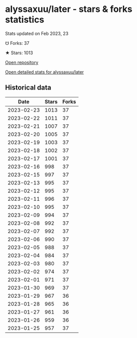 # alyssaxuu/later - stars & forks statistics

Stats updated on Feb 2023, 23

☋ Forks: 37

★ Stars: 1013

[Open repository](https://github.com/alyssaxuu/later)

[Open detailed stats for alyssaxuu/later](https://reviewgithub.com/rep/alyssaxuu/later)

## Historical data
| Date | Stars | Forks |
|------|-------|-------|
| 2023-02-23 | 1013 | 37 | 
| 2023-02-22 | 1011 | 37 | 
| 2023-02-21 | 1007 | 37 | 
| 2023-02-20 | 1005 | 37 | 
| 2023-02-19 | 1003 | 37 | 
| 2023-02-18 | 1002 | 37 | 
| 2023-02-17 | 1001 | 37 | 
| 2023-02-16 | 998 | 37 | 
| 2023-02-15 | 997 | 37 | 
| 2023-02-13 | 995 | 37 | 
| 2023-02-12 | 995 | 37 | 
| 2023-02-11 | 996 | 37 | 
| 2023-02-10 | 995 | 37 | 
| 2023-02-09 | 994 | 37 | 
| 2023-02-08 | 992 | 37 | 
| 2023-02-07 | 992 | 37 | 
| 2023-02-06 | 990 | 37 | 
| 2023-02-05 | 988 | 37 | 
| 2023-02-04 | 984 | 37 | 
| 2023-02-03 | 980 | 37 | 
| 2023-02-02 | 974 | 37 | 
| 2023-02-01 | 971 | 37 | 
| 2023-01-30 | 969 | 37 | 
| 2023-01-29 | 967 | 36 | 
| 2023-01-28 | 965 | 36 | 
| 2023-01-27 | 961 | 36 | 
| 2023-01-26 | 959 | 36 | 
| 2023-01-25 | 957 | 37 | 

